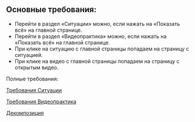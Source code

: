 ## Основные требования:

- Перейти в раздел «Ситуации» можно, если нажать на «Показать всё» на главной странице. 
- Перейти в раздел «Видеопрактика» можно, если нажать на «Показать всё» на главной странице. 
- При клике на ситуацию с главной страницы попадаем на страницу с ситуацией. 
- При клике на видео с главной страницы попадаем на страницу с открытым видео.


Полные требования: 

[Требования Ситуации](https://drive.google.com/file/d/1Wd7dx2DBLH1L5ga84qlWj8RtvVmjv918/view?usp=share_link) 

[Требования Видеопрактика](https://drive.google.com/file/d/1lK56dCJZdRmkAmZRDMKhFWofTj45tn4Q/view?usp=share_link)

[Декомпозиция](https://miro.com/welcomeonboard/YXl5SjM0WWJPbEQ3TnZzdW83ZGdRYVJSSG92SEdmM2xPdFg3bE5jWUtkcFBuN0pSYTV0S0ZJNUx4VWIzZE1oZnwzNDU4NzY0NTMzMjk2MDI3MTY2fDI=?share_link_id=155004796854)
